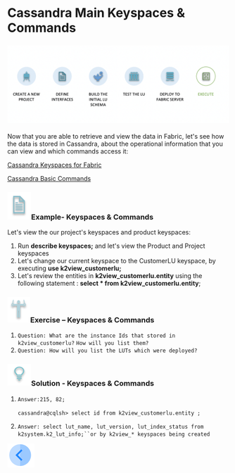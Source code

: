# Cassandra Main Keyspaces & Commands

### ![](/academy/Training_Level_1/04_fabric_runtime/images/fabric_execute_04.png)

Now that you are able to retrieve and view the data in Fabric, let's see how the data is stored in Cassandra, about the operational information that you can view and which commands access it:

[Cassandra Keyspaces for Fabric](/articles/02_fabric_architecture/06_cassandra_keyspaces_for_fabric.md)

[Cassandra Basic Commands](/articles/02_fabric_architecture/07_cassandra_basic_commands.md)

### ![](/academy/Training_Level_1/03_fabric_basic_LU/images/example.png)Example- Keyspaces & Commands

 Let's view the our project's keyspaces and product keyspaces:

1. Run **describe keyspaces;** and let's view the Product and Project keyspaces
2. Let's change our current keyspace to the CustomerLU  keyspace, by executing  **use k2view_customerlu;**
3. Let's review the entities in **k2view_customerlu.entity** using the following statement : **select * from k2view_customerlu.entity**;

### ![](/academy/Training_Level_1/03_fabric_basic_LU/images/Exercise.png)Exercise – Keyspaces & Commands

1. `Question: What are the instance Ids that stored in k2view_customerlu?` `How will you list them?`
2. `Question: How will you list the LUTs which were deployed?`

### ![](/academy/Training_Level_1/03_fabric_basic_LU/images/Solution.png)Solution - Keyspaces & Commands

1. `Answer:215, 82;` 

   `cassandra@cqlsh> select id from k2view_customerlu.entity ;`

   

2. `Answer: select lut_name, lut_version, lut_index_status from k2system.k2_lut_info;``or by k2view_* keyspaces being created`



 [![Previous](/articles/images/Previous.png)](/academy/Training_Level_1/04_fabric_runtime/04_fabric_basic_commands.md)
